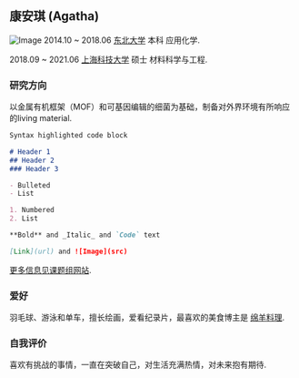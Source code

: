 ## 康安琪 (Agatha)
![Image](img/1)
2014.10 ~ 2018.06 [东北大学](http://www.neu.edu.cn/) 本科 应用化学.

2018.09 ~ 2021.06 [上海科技大学](https://www.shanghaitech.edu.cn/) 硕士 材料科学与工程.

### 研究方向

以金属有机框架（MOF）和可基因编辑的细菌为基础，制备对外界环境有所响应的living material.

```markdown
Syntax highlighted code block

# Header 1
## Header 2
### Header 3

- Bulleted
- List

1. Numbered
2. List

**Bold** and _Italic_ and `Code` text

[Link](url) and ![Image](src)
```
[更多信息见课题组网站](http://isynbio.siat.ac.cn/zhonglab/).

### 爱好

羽毛球、游泳和单车，擅长绘画，爱看纪录片，最喜欢的美食博主是 [绵羊料理](https://space.bilibili.com/18202105). 

### 自我评价

喜欢有挑战的事情，一直在突破自己，对生活充满热情，对未来抱有期待.
